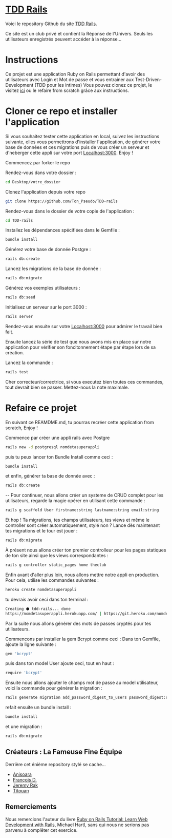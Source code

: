 # <a href="https://tdd-rails.herokuapp.com/">TDD Rails</a>

Voici le repository Github du site <a href="https://tdd-rails.herokuapp.com/">TDD Rails</a>.

Ce site est un club privé et contient la Réponse de l'Univers.
Seuls les utilisateurs enregistrés peuvent accéder à la réponse...

# Instructions # 
Ce projet est une application Ruby on Rails permettant d'avoir des utilisateurs avec Login et Mot de passe et vous entrainer aux Test-Driven-Development (TDD pour les intimes) 
Vous pouvez clonez ce projet, le visitez <a href="https://tdd-rails.herokuapp.com/">ici</a> ou le refaire from scratch grâce aux instructions.  

# Cloner ce repo et installer l'application #
Si vous souhaitez tester cette application en local, suivez les instructions suivante, elles vous permettrons d'installer l'application, de générer votre base de données et ces migrations puis de vous créer un serveur et d'heberger cette appli sur votre port [Localhost:3000](http://localhost:3000). Enjoy !

Commencez par forker le repo 

Rendez-vous dans votre dossier :
```sh 
cd Desktop/votre_dossier
```
Clonez l'application depuis votre repo
```sh
git clone https://github.com/Ton_Pseudo/TDD-rails
```
Rendez-vous dans le dossier de votre copie de l'application : 
```sh
cd TDD-rails
```
Installez les dépendances spécifiées dans le Gemfile :
```sh
bundle install
```
Générez votre base de donnée Postgre :
```sh
rails db:create
```
Lancez les migrations de la base de donnée :
```sh
rails db:migrate
```
Générez vos exemples utilisateurs :
```sh
rails db:seed
```
Initialisez un serveur sur le port 3000 :
```sh
rails server
``` 

Rendez-vous ensuite sur votre [Localhost:3000](http://localhost:3000) pour admirer le travail bien fait. 

Ensuite lancez la série de test que nous avons mis en place sur notre application pour vérifier son foncitonnement étape par étape lors de sa création. 

Lancez la commande : 

```sh
rails test
``` 

Cher correcteur/correctrice, si vous executez bien toutes ces commandes, tout devrait bien se passer.
Mettez-nous la note maximale.

# Refaire ce projet #
En suivant ce REAMDME.md, tu pourras recréer cette application from scratch, Enjoy ! 

Commence par créer une appli rails avec Postgre 
```sh 
rails new -d postgresql nomdetasuperappli
```
puis tu peux lancer ton Bundle Install comme ceci : 
```sh
bundle install 
``` 
et enfin, générer ta base de donnée avec : 
```sh
rails db:create
``` 
-- 
Pour continuer, nous allons créer un systeme de CRUD complet pour les utilisateurs, regarde la magie opérer en utilisant cette commande : 
```sh
rails g scaffold User firstname:string lastname:string email:string
```
Et hop ! Ta migrations, tes champs utilisateurs, tes views et même le controller sont créer automatiquement, stylé non ? 
Lance dès maintenant tes migrations et le tour est jouer : 
```sh 
rails db:migrate
```
À présent nous allons créer ton premier controlleur pour les pages statiques de ton site ainsi que les views correspondantes :
```sh 
rails g controller static_pages home theclub
``` 
Enfin avant d'aller plus loin, nous allons mettre notre appli en production. Pour cela, utilise les commandes suivantes : 
```sh
heroku create nomdetasuperappli
``` 
tu devrais avoir ceci dans ton terminal : 
```sh 
Creating ⬢ tdd-rails... done
https://nomdetasuperappli.herokuapp.com/ | https://git.heroku.com/nomdetasuperappli.git
```

Par la suite nous allons générer des mots de passes cryptés pour tes utilisateurs. 

Commencons par installer la gem Bcrypt comme ceci : 
Dans ton Gemfile, ajoute la ligne suivante : 
```sh 
gem 'bcrypt'
```

puis dans ton model User ajoute ceci, tout en haut : 
```sh 
require 'bcrypt'
``` 
Ensuite nous allons ajouter le champs mot de passe au model utilisateur, voici la commande pour générer la migration : 
```sh 
rails generate migration add_password_digest_to_users password_digest:string
```
refait ensuite un bundle install :
```sh 
bundle install 
```
et une migration :
```sh 
rails db:migrate
```

<!--- (Readme en cours de rédaction) --->

## Créateurs : La Fameuse Fine Équipe ##

Derrière cet énième repository stylé se cache...
* <a href="https://github.com/AniMoure">Anisoara</a>
* <a href="https://github.com/TheFSilver">François D.</a>
* <a href="https://github.com/skageraz">Jeremy Rak</a>
* <a href="https://github.com/Titouax">Titouan</a>

## Remerciements ##

Nous remercions l'auteur du livre <a href="https://www.railstutorial.org/book/beginning">Ruby on Rails Tutorial: Learn Web Development with Rails</a>, Michael Hartl, sans qui nous ne serions pas parvenu à complêter cet exercice.
